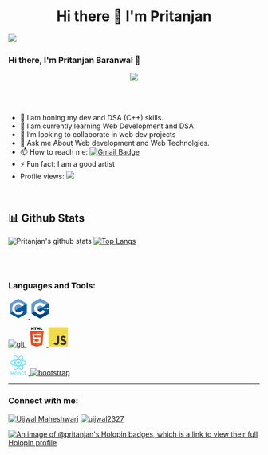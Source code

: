 <!--
**Pritanjan/Pritanjan** is a ✨ _special_ ✨ repository because its `README.md` (this file) appears on your GitHub profile. 
-->

<h1 align = "center"> Hi there 👋 I'm Pritanjan  </h1>

<!-- 📫 How to reach me **https://www.linkedin.com/in/pritanjan-baranwal-5aa9b9200/** -->
 
<p align="left"> <img src="https://komarev.com/ghpvc/?username=Pritanjan&label=Profile%20views&color=0e75b6&style=flat"/> </p>

<p align = "left">  
<!--     <a href = "https://twitter.com/Pritanjan2" target = "blank">
        <img src = "https://img.shields.io/twitter/follow/Pritanjan2?logo=twitter&style=for-the-badge" alt "Pritanjan" />
    </a>
</p> -->
















### Hi there, I'm Pritanjan Baranwal 👋 
<p align="center"><img src="https://user-images.githubusercontent.com/77008381/145186736-1d1a4508-60a3-4169-acb7-ede41a7c85d6.png"></p>



<br>
<br>


- 🔭 I am honing my dev and DSA (C++) skills.
- 🌱 I am currently learning Web Development and DSA
- 👯 I’m looking to collaborate in web dev projects
- 💬 Ask me About Web development and Web Technolgies.
- 📫 How to reach me: [![Gmail Badge](https://img.shields.io/badge/-Gmail-c14438?style=flat-square&logo=Gmail&logoColor=white&link=mailto:arjyo77@gmail.com)](mailto:Pritanjanb@gmail.com) 
- ⚡ Fun fact: I am a good artist
- Profile views: ![](https://komarev.com/ghpvc/?username=Pritanjan)

<br>
<h2>📊 Github Stats</h2>

![Pritanjan's github stats](https://github-readme-stats.vercel.app/api?username=Pritanjan&theme=onedark)
[![Top Langs](https://github-readme-stats.vercel.app/api/top-langs/?username=Pritanjan&layout=compact&theme=onedark)](https://github.com/Pritanjan/github-readme-stats)


<!--  <p><img align="left" src="https://github-readme-stats.vercel.app/api/top-langs?username=Pritanjan&show_icons=true&locale=en&layout=compact" alt="Pritanjan" /></p>

--> 
<br>


<br />

### Languages and Tools:

<p align="left"> 
  <a href="https://www.cprogramming.com/" target="_blank"> <img src="https://raw.githubusercontent.com/devicons/devicon/master/icons/c/c-original.svg" alt="c" width="40" height="40"/> </a> 
  <a href="https://www.w3schools.com/cpp/" target="_blank"> <img src="https://raw.githubusercontent.com/devicons/devicon/master/icons/cplusplus/cplusplus-original.svg" alt="cplusplus" width="40" height="40"/> </a> 

  <a href="https://git-scm.com/" target="_blank"> <img src="https://www.vectorlogo.zone/logos/git-scm/git-scm-icon.svg" alt="git" width="40" height="40"/> </a> 
  <a href="https://www.w3.org/html/" target="_blank"> <img src="https://raw.githubusercontent.com/devicons/devicon/master/icons/html5/html5-original-wordmark.svg" alt="html5" width="40" height="40"/> </a> 
  <a href="https://developer.mozilla.org/en-US/docs/Web/JavaScript" target="_blank"> <img src="https://raw.githubusercontent.com/devicons/devicon/master/icons/javascript/javascript-original.svg" alt="javascript" width="40" height="40"/> </a>

  <a href="https://reactjs.org/" target="_blank"> <img src="https://raw.githubusercontent.com/devicons/devicon/master/icons/react/react-original-wordmark.svg" alt="react" width="40" height="40"/> </a> 
  <a href="https://getbootstrap.com" target="_blank"> <img src="https://img.icons8.com/color/bootstrap.png" alt="bootstrap" width="40" height="40"/> </a>
</p>



---

<h3 align="left">Connect with me:</h3>
<p align="left">


<a href="https://www.linkedin.com/in/pritanjan-baranwal-5aa9b9200/" target="blank"><img align="center" src="https://raw.githubusercontent.com/rahuldkjain/github-profile-readme-generator/master/src/images/icons/Social/linked-in-alt.svg" alt="Ujjwal Maheshwari" height="30" width="40" /></a>
<a href="https://leetcode.com/Peet_code/" target="blank"><img align="center" src="https://raw.githubusercontent.com/rahuldkjain/github-profile-readme-generator/master/src/images/icons/Social/leet-code.svg" alt="ujjwal2327" height="30" width="40" /></a>
</p>


 





[![An image of @pritanjan's Holopin badges, which is a link to view their full Holopin profile](https://holopin.me/pritanjan)](https://holopin.io/@pritanjan)
